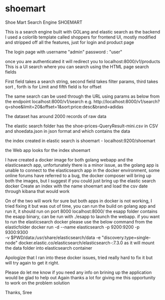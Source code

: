 # shoemart
Shoe Mart Search Engine
SHOEMART

This is a search engine built with GOLang and elastic search as the backend 
I used a colorlib template called shoppers for frontend UI, mostly modified and stripped off all the features, just for login and product page

The  login page with username "admin" password : "user"

once you are authenticated it will redirect you to localhost:8000/v1/products
This is a UI search where you can search using the HTML page search fields 

First field takes a search string, second field takes filter params, third takes sort , forth is for Limit and fifth field is for offset

The same search can be used through the URL using params as below 
from the endpoint localhost:8000/v1/search
e.g. 
http://localhost:8000/v1/search?q=shoe&limit=20&offset=1&sort:price:desc&brand=adidas

The dataset has around 2000 records of raw data

The elastic search folder has the shoe-prices-QueryResult-mini.csv in CSV and shoedata.json in json format and which contains the data

the index created in elastic search is shoemart  - localhost:9200/shoemart

the Web app looks for the index shoemart 

I have created a docker image for both golang webapp and the elasticsearch app, unfortunately there is a minor issue, as the golang app is  unable to connect to the elasticsearch app in the docker environment, some online forums have referred to a bug, the docker composer will bring up both the images, but I suggest if you could just bring up the elastic search docker 
Create an index with the name shoemart and load the csv date through kibana that would work 

On of the two will work for sure but both apps in docker is not working, I tried fixing it but was out of time, you can run the build on golang app and run it, it should run on port 8000 localhost:8000/
the esapp folder contains the esapp binary, can be run with ./esapp to launch the webapp.
if you want to run the elasticsearch docker please use the below command from the elasticfolder 
docker run -d --name elasticsearch -p 9200:9200 -p 9300:9300 \
  -v $PWD/data:/usr/share/elasticsearch/data  -e "discovery.type=single-node" docker.elastic.co/elasticsearch/elasticsearch-:7.3.0
  as it will mount the data folder into elasticsearch container

Apologize that I ran into these docker issues, tried really hard to fix it but will try again to get it right.

Please do let me know if you need any info on brining up the application would be glad to help out 
Again thanks a lot for giving me this opportunity to work on the problem solution

Thanks,
Sree




